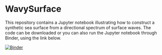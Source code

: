 # WavySurface

This repository contains a Jupyter notebook illustrating how to construct a synthetic sea surface from a directional spectrum of surface waves. 
The code can be downloaded or you can also run the Jupyter notebook through Binder, using the link below.

[![Binder](https://mybinder.org/badge_logo.svg)](https://mybinder.org/v2/gh/biavillas/WavySurface/master)
